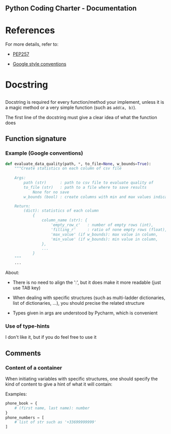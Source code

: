 Python Coding Charter - Documentation
---


# References

For more details, refer to:

- [PEP257](https://www.python.org/dev/peps/pep-0257/)

- [Google style conventions](https://sphinxcontrib-napoleon.readthedocs.io/en/latest/example_google.html)




# Docstring


##

Docstring is required for every function/method your implement, unless it is a magic method or a very simple function (such as `add(a, b)`).

The first line of the docstring must give a clear idea of what the function does


## Function signature


### Example (Google conventions)

```python
def evaluate_data_quality(path, *, to_file=None, w_bounds=True):
    """Create statistics on each column of csv file
    
    Args:
        path (str)      : path to csv file to evaluate quality of
        to_file (str)   : path to a file where to save results
            None for no save
        w_bounds (bool) : create columns with min and max values indicators

    Return:
        (dict): statistics of each column
            {
                column_name (str): {
                    'empty_row_c'   : number of empty rows (int),
                    'filling_r'     : ratio of none empty rows (float),
                    'max_value' (if w_bounds): max value in column,
                    'min_value' (if w_bounds): min value in column,
                },
                ...
            }          
    """
    ...
```

About:

- There is no need to align the ':', but it does make it more readable (just use TAB key)

- When dealing with specific structures (such as multi-ladder dictionaries, list of dictionaries, ...), you should precise the related structure

- Types given in args are understood by Pycharm, which is convenient


### Use of type-hints

I don't like it, but if you do feel free to use it


## Comments


### Content of a container

When initiating variables with specific structures, one should specify the kind of content to give a hint of what it will contain:

Examples:

```python
phone_book = {
    # (first name, last name): number
}
phone_numbers = [
    # list of str such as '+33699999999'
]
```
